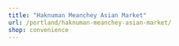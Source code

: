 ```yaml
---
title: "Haknuman Meanchey Asian Market"
url: /portland/haknuman-meanchey-asian-market/
shop: convenience
---
```

